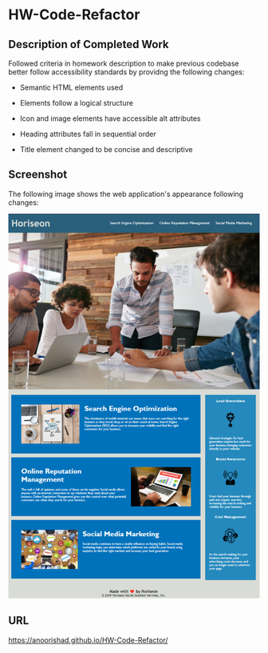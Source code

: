 # HW-Code-Refactor

## Description of Completed Work

Followed criteria in homework description to make previous codebase better follow accessibility standards by providng the following changes:

* Semantic HTML elements used
  
* Elements follow a logical structure
  
* Icon and image elements have accessible alt attributes
  
* Heading attributes fall in sequential order
  
* Title element changed to be concise and descriptive



## Screenshot

The following image shows the web application's appearance following changes:

![The Horiseon webpage includes a navigation bar, a header image, and cards with text and images at the bottom of the page.](./assets/images/screenshot%20with%20changes.png)



## URL

 https://anoorishad.github.io/HW-Code-Refactor/
